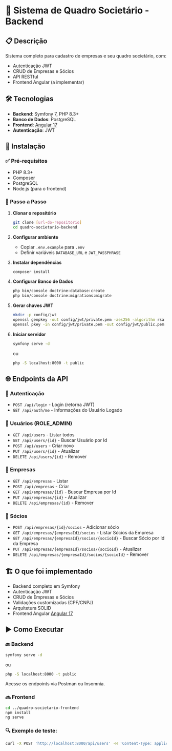 # 🏢 Sistema de Quadro Societário - Backend

## 📋 Descrição
Sistema completo para cadastro de empresas e seu quadro societário, com:
- Autenticação JWT
- CRUD de Empresas e Sócios
- API RESTful
- Frontend Angular (a implementar)

## 🛠️ Tecnologias
- **Backend**: Symfony 7, PHP 8.3+
- **Banco de Dados**: PostgreSQL
- **Frontend**: [Angular 17](https://github.com/mauridf/quadro-societario-frontend)
- **Autenticação**: JWT

## 🔧 Instalação

### ✅ Pré-requisitos
- PHP 8.3+
- Composer
- PostgreSQL
- Node.js (para o frontend)

### 🚀 Passo a Passo

1. **Clonar o repositório**
   ```bash
   git clone [url-do-repositorio]
   cd quadro-societario-backend
   ```

2. **Configurar ambiente**
   - Copiar `.env.example` para `.env`
   - Definir variáveis `DATABASE_URL` e `JWT_PASSPHRASE`

3. **Instalar dependências**
   ```bash
   composer install
   ```

4. **Configurar Banco de Dados**
   ```bash
   php bin/console doctrine:database:create
   php bin/console doctrine:migrations:migrate
   ```

5. **Gerar chaves JWT**
   ```bash
   mkdir -p config/jwt
   openssl genpkey -out config/jwt/private.pem -aes256 -algorithm rsa -pkeyopt rsa_keygen_bits:4096
   openssl pkey -in config/jwt/private.pem -out config/jwt/public.pem -pubout
   ```

6. **Iniciar servidor**
   ```bash
   symfony serve -d
   ```
   ou 
   
   ```bash
   php -S localhost:8000 -t public
   ```

## 🌐 Endpoints da API

### 🔐 Autenticação
- `POST /api/login` - Login (retorna JWT)
- `GET /api/auth/me` - Informações do Usuário Logado

### 👥 Usuários (ROLE_ADMIN)
- `GET /api/users` - Listar todos
- `GET /api/users/{id}` - Buscar Usuário por Id
- `POST /api/users` - Criar novo
- `PUT /api/users/{id}` - Atualizar
- `DELETE /api/users/{id}` - Remover

### 🏢 Empresas
- `GET /api/empresas` - Listar
- `POST /api/empresas` - Criar
- `GET /api/empresas/{id}` - Buscar Empresa por Id
- `PUT /api/empresas/{id}` - Atualizar
- `DELETE /api/empresas/{id}` - Remover

### 👤 Sócios
- `POST /api/empresas/{id}/socios` - Adicionar sócio
- `GET /api/empresas/{empresaId}/socios` - Listar Sócios da Empresa
- `GET /api/empresas/{empresaId}/socios/{socioId}` - Buscar Sócio por Id da Empresa
- `PUT /api/empresas/{empresaId}/socios/{socioId}` - Atualizar
- `DELETE /api/empresas/{empresaId}/socios/{socioId}` - Remover

## 🏗️ O que foi implementado
- Backend completo em Symfony
- Autenticação JWT
- CRUD de Empresas e Sócios
- Validações customizadas (CPF/CNPJ)
- Arquitetura SOLID
- Frontend Angular [Angular 17](https://github.com/mauridf/quadro-societario-frontend)

## ▶️ Como Executar

### 🔙 Backend
```bash
symfony serve -d
```
ou 
```bash
php -S localhost:8000 -t public
```

Acesse os endpoints via Postman ou Insomnia.

### 🔜 Frontend
```bash
cd ../quadro-societario-frontend
npm install
ng serve
```

### 🔍 Exemplo de teste:
```bash
curl -X POST 'http://localhost:8000/api/users' -H 'Content-Type: application/json' -d '{"email": "admin@exemplo.com", "password": "senhaForte123", "roles": ["ROLE_ADMIN"]}'
```
